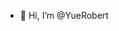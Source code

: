 - 👋 Hi, I’m @YueRobert

<!---
YueRobert/YueRobert is a ✨ special ✨ repository because its `README.md` (this file) appears on your GitHub profile.
You can click the Preview link to take a look at your changes.
--->
